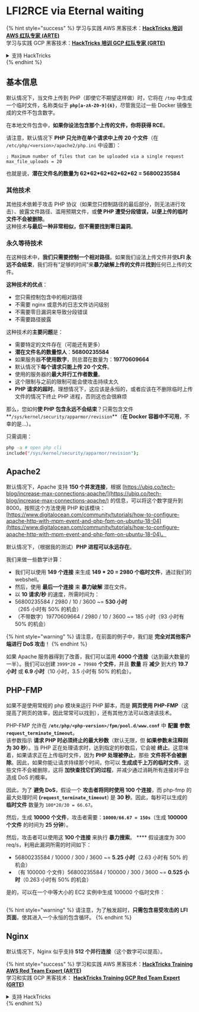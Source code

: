 # LFI2RCE via Eternal waiting

{% hint style="success" %}
学习与实践 AWS 黑客技术：<img src="/.gitbook/assets/arte.png" alt="" data-size="line">[**HackTricks 培训 AWS 红队专家 (ARTE)**](https://training.hacktricks.xyz/courses/arte)<img src="/.gitbook/assets/arte.png" alt="" data-size="line">\
学习与实践 GCP 黑客技术：<img src="/.gitbook/assets/grte.png" alt="" data-size="line">[**HackTricks 培训 GCP 红队专家 (GRTE)**<img src="/.gitbook/assets/grte.png" alt="" data-size="line">](https://training.hacktricks.xyz/courses/grte)

<details>

<summary>支持 HackTricks</summary>

* 查看 [**订阅计划**](https://github.com/sponsors/carlospolop)!
* **加入** 💬 [**Discord 群组**](https://discord.gg/hRep4RUj7f) 或 [**Telegram 群组**](https://t.me/peass) 或 **关注** 我们的 **Twitter** 🐦 [**@hacktricks\_live**](https://twitter.com/hacktricks\_live)**.**
* **通过向** [**HackTricks**](https://github.com/carlospolop/hacktricks) 和 [**HackTricks Cloud**](https://github.com/carlospolop/hacktricks-cloud) GitHub 仓库提交 PR 分享黑客技巧。

</details>
{% endhint %}

## 基本信息

默认情况下，当文件上传到 PHP（即使它不期望这样做）时，它将在 `/tmp` 中生成一个临时文件，名称类似于 **`php[a-zA-Z0-9]{6}`**，尽管我见过一些 Docker 镜像生成的文件不包含数字。

在本地文件包含中，**如果你设法包含那个上传的文件，你将获得 RCE**。

请注意，默认情况下 **PHP 只允许在单个请求中上传 20 个文件**（在 `/etc/php/<version>/apache2/php.ini` 中设置）：
```
; Maximum number of files that can be uploaded via a single request
max_file_uploads = 20
```
也就是说，**潜在文件名的数量为 62\*62\*62\*62\*62\*62 = 56800235584**

### 其他技术

其他技术依赖于攻击 PHP 协议（如果您只控制路径的最后部分，则无法进行攻击）、披露文件路径、滥用预期文件，或**使 PHP 遭受分段错误，以便上传的临时文件不会被删除**。\
这种技术**与最后一种非常相似，但不需要找到零日漏洞**。

### 永久等待技术

在这种技术中，**我们只需要控制一个相对路径**。如果我们设法上传文件并使**LFI 永远不会结束**，我们将有“足够的时间”来**暴力破解上传的文件**并**找到**任何已上传的文件。

**这种技术的优点**：

* 您只需控制包含中的相对路径
* 不需要 nginx 或意外的日志文件访问级别
* 不需要零日漏洞来导致分段错误
* 不需要路径披露

这种技术的**主要问题**是：

* 需要特定的文件存在（可能还有更多）
* **潜在文件名的数量惊人**：**56800235584**
* 如果服务器**不使用数字**，则总潜在数量为：**19770609664**
* 默认情况下**每个请求只能上传 20 个文件**。
* 使用的服务器的**最大并行工作者数量**。
* 这个限制与之前的限制可能会使攻击持续太久
* **PHP 请求的超时**。理想情况下，这应该是永恒的，或者应该在不删除临时上传文件的情况下终止 PHP 进程，否则这也会很麻烦

那么，您如何**使 PHP 包含永远不会结束**？只需包含文件**`/sys/kernel/security/apparmor/revision`**（**在 Docker 容器中不可用**，不幸的是...）。

只需调用：
```bash
php -a # open php cli
include("/sys/kernel/security/apparmor/revision");
```
## Apache2

默认情况下，Apache 支持 **150 个并发连接**，根据 [https://ubiq.co/tech-blog/increase-max-connections-apache/](https://ubiq.co/tech-blog/increase-max-connections-apache/) 的信息，可以将这个数字提升到 8000。按照这个方法使用 PHP 和该模块： [https://www.digitalocean.com/community/tutorials/how-to-configure-apache-http-with-mpm-event-and-php-fpm-on-ubuntu-18-04](https://www.digitalocean.com/community/tutorials/how-to-configure-apache-http-with-mpm-event-and-php-fpm-on-ubuntu-18-04)。

默认情况下，（根据我的测试）**PHP 进程可以永远存在**。

我们来做一些数学计算：

* 我们可以使用 **149 个连接** 来生成 **149 \* 20 = 2980 个临时文件**，通过我们的 webshell。
* 然后，使用 **最后一个连接** 来 **暴力破解** 潜在文件。
* 以 **10 请求/秒** 的速度，所需时间为：
* 56800235584 / 2980 / 10 / 3600 \~= **530 小时**（265 小时有 50% 的机会）
* （不带数字）19770609664 / 2980 / 10 / 3600 \~= 185 小时（93 小时有 50% 的机会）

{% hint style="warning" %}
请注意，在前面的例子中，我们是 **完全对其他客户端进行 DoS 攻击**！
{% endhint %}

如果 Apache 服务器得到了改善，我们可以滥用 **4000 个连接**（达到最大数量的一半）。我们可以创建 `3999*20 = 79980` **个文件**，并且 **数量** 将 **减少** 到大约 **19.7 小时** 或 **6.9 小时**（10 小时，3.5 小时有 50% 的机会）。

## PHP-FMP

如果不是使用常规的 php 模块来运行 PHP 脚本，而是 **网页使用** **PHP-FMP**（这提高了网页的效率，因此常常可以找到），还有其他方法可以改进该技术。

PHP-FMP 允许在 **`/etc/php/<php-version>/fpm/pool.d/www.conf`** 中 **配置** **参数** **`request_terminate_timeout`**。\
该参数指示 **请求 PHP 时必须终止的最大秒数**（默认无限，但 **如果参数未注释则为 30 秒**）。当 PHP 正在处理请求时，达到指定的秒数后，它会被 **终止**。这意味着，如果请求正在上传临时文件，因为 **PHP 处理被停止**，那些 **文件将不会被删除**。因此，如果你能让请求持续那个时间，你可以 **生成成千上万的临时文件**，这些文件不会被删除，这将 **加快查找它们的过程**，并减少通过消耗所有连接对平台造成 DoS 的概率。

因此，为了 **避免 DoS**，假设一个 **攻击者将同时使用 100 个连接**，而 php-fmp 的最大处理时间 **(`request_terminate_timeout`**) 是 **30 秒**。因此，每秒可以生成的 **临时文件** 数量为 `100*20/30 = 66.67`。

然后，生成 **10000 个文件**，攻击者需要：**`10000/66.67 = 150s`**（生成 **100000 个文件** 的时间为 **25 分钟**）。

然后，攻击者可以使用这 **100 个连接** 来执行 **暴力搜索**。 \*\*\*\* 假设速度为 300 req/s，利用此漏洞所需的时间如下：

* 56800235584 / 10000 / 300 / 3600 \~= **5.25 小时**（2.63 小时有 50% 的机会）
* （有 100000 个文件）56800235584 / 100000 / 300 / 3600 \~= **0.525 小时**（0.263 小时有 50% 的机会）

是的，可以在一个中等大小的 EC2 实例中生成 100000 个临时文件：

<figure><img src="../../.gitbook/assets/image (240).png" alt=""><figcaption></figcaption></figure>

{% hint style="warning" %}
请注意，为了触发超时，**只需包含易受攻击的 LFI 页面**，使其进入一个永恒的包含循环。
{% endhint %}

## Nginx

默认情况下，Nginx 似乎支持 **512 个并行连接**（这个数字可以提高）。

{% hint style="success" %}
学习和实践 AWS 黑客技术：<img src="/.gitbook/assets/arte.png" alt="" data-size="line">[**HackTricks Training AWS Red Team Expert (ARTE)**](https://training.hacktricks.xyz/courses/arte)<img src="/.gitbook/assets/arte.png" alt="" data-size="line">\
学习和实践 GCP 黑客技术： <img src="/.gitbook/assets/grte.png" alt="" data-size="line">[**HackTricks Training GCP Red Team Expert (GRTE)**<img src="/.gitbook/assets/grte.png" alt="" data-size="line">](https://training.hacktricks.xyz/courses/grte)

<details>

<summary>支持 HackTricks</summary>

* 查看 [**订阅计划**](https://github.com/sponsors/carlospolop)!
* **加入** 💬 [**Discord 群组**](https://discord.gg/hRep4RUj7f) 或 [**电报群组**](https://t.me/peass) 或 **在 Twitter 上关注** 🐦 [**@hacktricks\_live**](https://twitter.com/hacktricks\_live)**.**
* **通过向** [**HackTricks**](https://github.com/carlospolop/hacktricks) 和 [**HackTricks Cloud**](https://github.com/carlospolop/hacktricks-cloud) github 仓库提交 PR 来分享黑客技巧。

</details>
{% endhint %}
